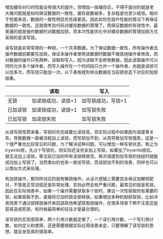 ​		增加缓存对IO的性能会有很大的提升，但增加一层缓存后，不得不面对的就是老大难问题就是如何保证数据的一致性，缓存层数越多，复杂程度也至少成倍。相对于性能来说，数据的一致性明显优先级更高。因此如何在提升性能的情况下再保证数据的一致性，这就很考验代码对缓存数据的管理了。而保证数据的有效性中，最普遍的就是操作数据时对数据加锁，而本次性能优化中对缓存数据的管理加锁方式采用的是读写锁。

​    读写锁是非常常用的一种锁，一个共享数据，为了保证数据一致性，所有操作者去操作数据前都要先加锁，保证本操作者使用该数据时数据不被其他操作者修改，而对数据的操作只有两种，读取和写入，因为读取不会修改数据，因此读取操作可以同时允许多个操作者，而写入操作在一个时间段只允许一个操作者，也就是读锁可以加多次，而写锁只能加一次。以下表格就列举出数据在当前锁状态下对应的加锁结果。

|          | 读取               | 写入               |
| -------- | ------------------ | ------------------ |
| 无锁     | 加读锁成功，读锁+1 | 加写锁成功，写锁+1 |
| 已加读锁 | 加读锁成功，读锁+1 | 加写锁失败         |
| 已加写锁 | 加读锁失败         | 加写锁失败         |

​		从读写锁性质来看，写锁的优先级要比读锁高，但实际过程中如果因为调度等关系，导致数据一直被流程加上读锁，而写锁加不到，从而导致加写锁饿死，这是一个很严重也比较常见的问题，为了解决这种问题，可以增加一种写锁状态，称之为trywrite锁，先占个写锁坑，但实际还没完全加上写锁，如果加了trywrite锁后，就无法加上读锁，等当前已加的所有读锁释放完，再次调度到加写锁的线程时就能成功加上写锁了。当然类似的也有一直加写锁，而读锁加不到的场景，同样也可以以类似方式来处理。

​		有加锁操作，那同样对应的就有解锁操作，从设计逻辑上需要完全保证加解锁配对，不管是正常流程还是异常处理，否则必然会有严重问题，最常见的就是死锁。因此在实际场景中，如果一个操作需要获取多个锁时，建议一次性获取所有需要的锁，如果获取不到，直接将已加的锁全部释放。如果增加多种机制获取锁，比如冲突场景下通过锁释放操作来回调其他希望获取锁操作，在很多场景下稍不注意还是容易造成死锁，有时候最简单的往往才是最合理的。

​		读写锁的实现很简单，两个引用计数就足够了，一个读引用计数，一个写引用计数，如何定义和使用，还是需要根据实际应用场景来定，只要理解了读写锁的思想，就会发现真的很简单。
